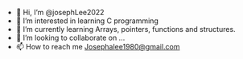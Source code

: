 - 👋 Hi, I’m @josephLee2022
- 👀 I’m interested in learning C programming
- 🌱 I’m currently learning Arrays, pointers, functions and structures.
- 💞️ I’m looking to collaborate on ...
- 📫 How to reach me Josephalee1980@gmail.com

<!---
josephLee2022/josephLee2022 is a ✨ special ✨ repository because its `README.md` (this file) appears on your GitHub profile.
You can click the Preview link to take a look at your changes.
--->
